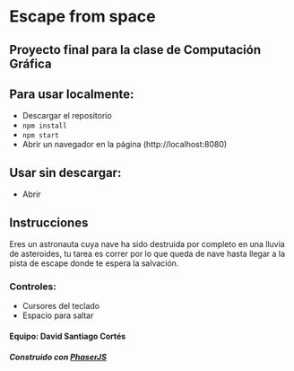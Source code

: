 # Escape from space 

## Proyecto final para la clase de Computación Gráfica

## Para usar localmente:
- Descargar el repositorio
- `npm install`
- `npm start`
- Abrir un navegador en la página (http://localhost:8080)

## Usar sin descargar:
- Abrir 

## Instrucciones
Eres un astronauta cuya nave ha sido destruida por completo
en una lluvia de asteroides, tu tarea es correr por lo que queda
de nave hasta llegar a la pista de escape donde te espera la salvación.

### Controles:
- Cursores del teclado
- Espacio para saltar

#### Equipo: David Santiago Cortés


##### Construido con [PhaserJS](https://github.com/photonstorm/phaser)
